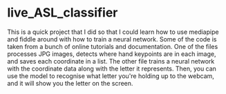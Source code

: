 # live_ASL_classifier
This is a quick project that I did so that I could learn how to use mediapipe and fiddle around with how to train a neural network.
Some of the code is taken from a bunch of online tutorials and documentation.
One of the files processes JPG images, detects where hand keypoints are in each image, and saves each coordinate in a list.
The other file trains a neural network with the coordinate data along with the letter it represents. Then, you can use the model to recognise what letter you're holding up to the webcam, and it will show you the letter on the screen.
